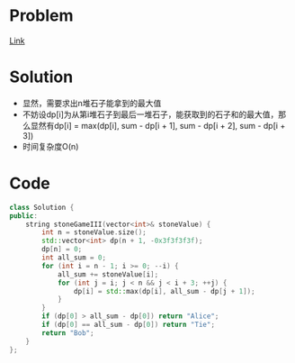 # Problem
[Link](https://leetcode-cn.com/problems/stone-game-iii/)

# Solution

* 显然，需要求出n堆石子能拿到的最大值
* 不妨设dp[i]为从第i堆石子到最后一堆石子，能获取到的石子和的最大值，那么显然有dp[i] = max(dp[i], sum - dp[i + 1], sum - dp[i + 2], sum - dp[i + 3])
* 时间复杂度O(n)

# Code
```cpp
class Solution {
public:
    string stoneGameIII(vector<int>& stoneValue) {
        int n = stoneValue.size();
        std::vector<int> dp(n + 1, -0x3f3f3f3f);
        dp[n] = 0;
        int all_sum = 0;
        for (int i = n - 1; i >= 0; --i) {
            all_sum += stoneValue[i];
            for (int j = i; j < n && j < i + 3; ++j) {
                dp[i] = std::max(dp[i], all_sum - dp[j + 1]);
            }
        }
        if (dp[0] > all_sum - dp[0]) return "Alice";
        if (dp[0] == all_sum - dp[0]) return "Tie";
        return "Bob";
    }
};
```